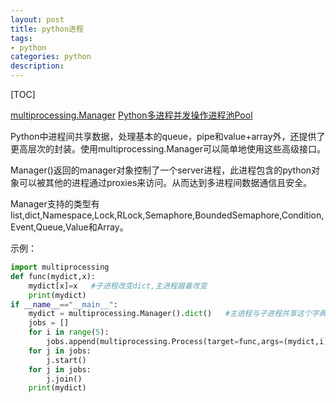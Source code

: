 ```yaml
---
layout: post
title: python进程
tags:
- python
categories: python
description:
---
```


[TOC]

[multiprocessing.Manager](https://www.cnblogs.com/caodneg7/p/9520069.html)
[Python多进程并发操作进程池Pool](https://www.cnblogs.com/freeman818/p/7154089.html)

Python中进程间共享数据，处理基本的queue，pipe和value+array外，还提供了更高层次的封装。使用multiprocessing.Manager可以简单地使用这些高级接口。

Manager()返回的manager对象控制了一个server进程，此进程包含的python对象可以被其他的进程通过proxies来访问。从而达到多进程间数据通信且安全。

Manager支持的类型有list,dict,Namespace,Lock,RLock,Semaphore,BoundedSemaphore,Condition,Event,Queue,Value和Array。

示例：

```python
import multiprocessing
def func(mydict,x):
    mydict[x]=x   #子进程改变dict,主进程跟着改变
    print(mydict)
if __name__=="__main__":
    mydict = multiprocessing.Manager().dict()   #主进程与子进程共享这个字典
    jobs = []
    for i in range(5):
        jobs.append(multiprocessing.Process(target=func,args=(mydict,i)))
    for j in jobs:
        j.start()
    for j in jobs:
        j.join()
    print(mydict)
```
